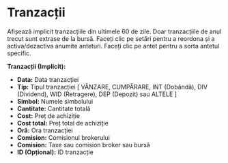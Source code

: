 # **Tranzacții**

Afișează implicit tranzacțiile din ultimele 60 de zile. Doar tranzacțiile de anul trecut sunt extrase de la bursă.
Faceți clic pe setări pentru a reordona și a activa/dezactiva anumite anteturi.
Faceți clic pe antet pentru a sorta antetul specific.

**Tranzacții (Implicit):**
- **Data:** Data tranzacției
- **Tip:** Tipul tranzacției [ VÂNZARE, CUMPĂRARE, INT (Dobândă), DIV (Dividend), WID (Retragere), DEP (Depozit) sau ALTELE ]
- **Simbol:** Numele simbolului
- **Cantitate:** Cantitate totală
- **Cost:** Preț de achiziție
- **Cost total:** Preț total de achiziție
- **Oră:** Ora tranzacției
- **Comision:** Comisionul brokerului
- **Comision:** Taxe sau comision broker sau bursă
- **ID (Opțional):** ID tranzacție
